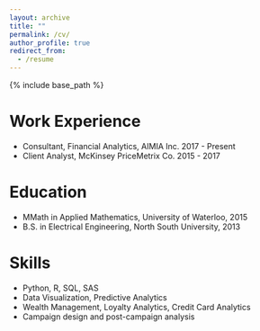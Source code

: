 ```yaml
---
layout: archive
title: ""
permalink: /cv/
author_profile: true
redirect_from:
  - /resume
---
```


{% include base_path %}

Work Experience
======
* Consultant, Financial Analytics, AIMIA Inc. 2017 - Present
* Client Analyst, McKinsey PriceMetrix Co. 2015 - 2017

Education
======
* MMath in Applied Mathematics, University of Waterloo, 2015
* B.S. in Electrical Engineering, North South University, 2013

Skills
======
* Python, R, SQL, SAS
* Data Visualization, Predictive Analytics
* Wealth Management, Loyalty Analytics, Credit Card Analytics
* Campaign design and post-campaign analysis

